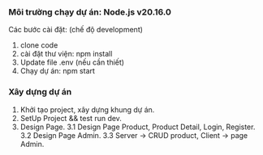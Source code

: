 ### Môi trường chạy dự án: Node.js v20.16.0

Các bước cài đặt: (chế độ development)

1. clone code
2. cài đặt thư viện: npm install
3. Update file .env (nếu cần thiết)
4. Chạy dự án: npm start

### Xây dựng dự án

1. Khởi tạo project, xây dựng khung dự án.
2. SetUp Project && test run dev.
3. Design Page.
   3.1 Design Page Product, Product Detail, Login, Register.
   3.2 Design Page Admin.
   3.3 Server -> CRUD product, Client -> page Admin.
